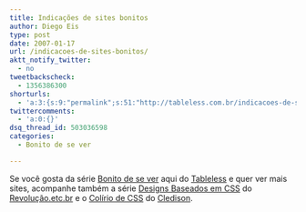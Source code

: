 ```yaml
---
title: Indicações de sites bonitos
author: Diego Eis
type: post
date: 2007-01-17
url: /indicacoes-de-sites-bonitos/
aktt_notify_twitter:
  - no
tweetbackscheck:
  - 1356386300
shorturls:
  - 'a:3:{s:9:"permalink";s:51:"http://tableless.com.br/indicacoes-de-sites-bonitos";s:7:"tinyurl";s:26:"http://tinyurl.com/44qch2c";s:4:"isgd";s:19:"http://is.gd/MBPPru";}'
twittercomments:
  - 'a:0:{}'
dsq_thread_id: 503036598
categories:
  - Bonito de se ver

---
```

Se você gosta da série [Bonito de se ver][1] aqui do [Tableless][2] e quer ver mais sites, acompanhe também a série [Designs Baseados em CSS][3] do [Revolução.etc.br][4] e o [Colírio de CSS][5] do [Cledison][6].

 [1]: http://tableless.com.br/categorias/pratica/bonito-de-se-ver/
 [2]: http://tableless.com.br/
 [3]: http://www.revolucao.etc.br/archives/category/galeria-de-css/
 [4]: http://www.revolucao.etc.br/
 [5]: http://www.cledison.com/category/colirio-de-css/
 [6]: http://www.cledison.com/